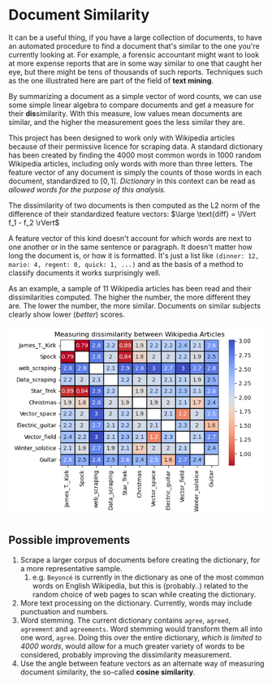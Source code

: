 # Document Similarity

It can be a useful thing, if you have a large collection of documents,
to have an automated procedure to find a document that's similar to
the one you're currently looking at.  For example, a forensic accountant
might want to look at more expense reports that are in some way similar
to one that caught her eye, but there might be tens of thousands of such
reports. Techniques such as the one illustrated here are part of the
field of **text mining**.

By summarizing a document as a simple vector of word counts, we can use
some simple linear algebra to compare documents and get a measure for
their **dis**similarity.  With this measure, low values mean documents
are similar, and the higher the measurement goes the less similar they are.

This project has been designed to work only
with Wikipedia articles because of their permissive licence for scraping
data. A standard dictionary has been created
by finding the 4000 most common words in 1000 random Wikipedia articles,
including only words with more than three letters. The feature vector
of any document is simply the counts of those words in each document,
standardized to $[0, 1]$. *Dictionary* in this context can be read
as *allowed words for the purpose of this analysis.*

The dissimilarity of two documents is then computed as the L2 norm of the difference
of their standardized feature vectors: $\large \text{diff} = \lVert f_1 - f_2 \rVert$  

A feature vector of this kind doesn't account for which words are next to
one another or in the same sentence or paragraph. It doesn't matter 
how long the document is, or how it is formatted. It's just a list like
`(dinner: 12, mario: 4, regent: 0, quick: 1, ...)` and as the basis of a
method to classify documents it works surprisingly well.

As an example, a sample of 11 Wikipedia articles has been read and their
dissimilarities computed.  The higher the number, the more different they
are. The lower the number, the more similar. Documents on similar subjects
clearly show lower (*better*) scores.

![Graph showing document similarity scores](document_dissim.png)

## Possible improvements

1. Scrape a larger corpus of documents before creating the dictionary, for a more representative sample.
    1. e.g. `Beyoncé` is currently in the dictionary as one of the most common words on English Wikipedia,
    but this is (probably..) related to the random choice of web pages to scan while creating the dictionary.
2. More text processing on the dictionary. Currently, words may include punctuation and numbers.
3. Word stemming. The current dictionary contains `agree`, `agreed`, `agreement` and `agreements`.
Word stemming would transform them all into one word, `agree`. Doing this over the entire dictionary, 
*which is limited to 4000 words*, would
allow for a much greater variety of words to be considered, probably improving the dissimilarity measurement.
4. Use the angle between feature vectors as an alternate way of measuring document similarity, the so-called **cosine similarity**.